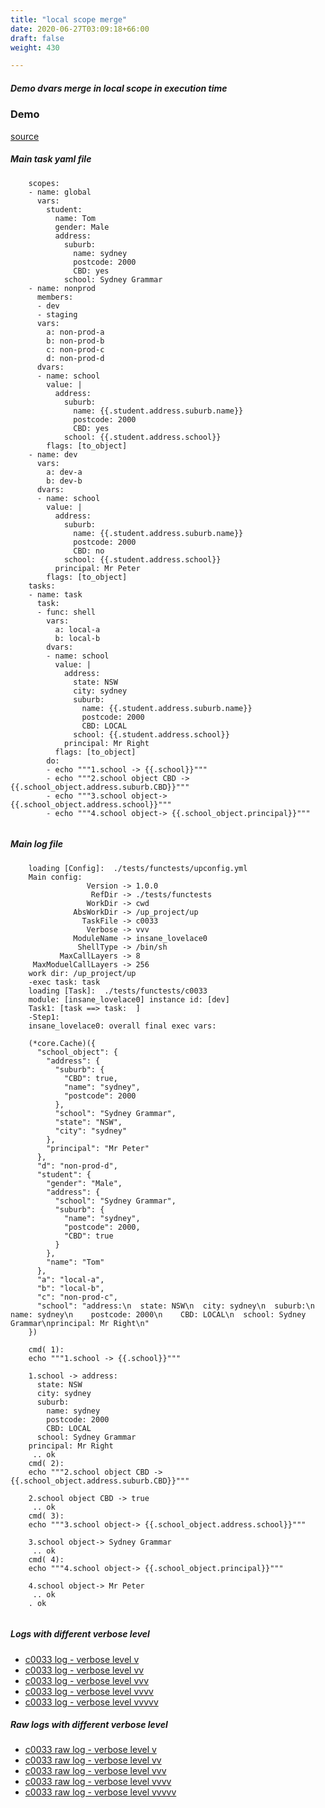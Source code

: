 ```yaml
---
title: "local scope merge"
date: 2020-06-27T03:09:18+66:00
draft: false
weight: 430

---
```


##### Demo dvars merge in local scope in execution time


### Demo








[source](https://github.com/upcmd/up/blob/master/tests/functests/c0033.yml)

##### Main task yaml file
```
    scopes:
    - name: global
      vars:
        student:
          name: Tom
          gender: Male
          address:
            suburb:
              name: sydney
              postcode: 2000
              CBD: yes
            school: Sydney Grammar
    - name: nonprod
      members:
      - dev
      - staging
      vars:
        a: non-prod-a
        b: non-prod-b
        c: non-prod-c
        d: non-prod-d
      dvars:
      - name: school
        value: |
          address:
            suburb:
              name: {{.student.address.suburb.name}}
              postcode: 2000
              CBD: yes
            school: {{.student.address.school}}
        flags: [to_object]
    - name: dev
      vars:
        a: dev-a
        b: dev-b
      dvars:
      - name: school
        value: |
          address:
            suburb:
              name: {{.student.address.suburb.name}}
              postcode: 2000
              CBD: no
            school: {{.student.address.school}}
          principal: Mr Peter
        flags: [to_object]
    tasks:
    - name: task
      task:
      - func: shell
        vars:
          a: local-a
          b: local-b
        dvars:
        - name: school
          value: |
            address:
              state: NSW
              city: sydney
              suburb:
                name: {{.student.address.suburb.name}}
                postcode: 2000
                CBD: LOCAL
              school: {{.student.address.school}}
            principal: Mr Right
          flags: [to_object]
        do:
        - echo """1.school -> {{.school}}"""
        - echo """2.school object CBD -> {{.school_object.address.suburb.CBD}}"""
        - echo """3.school object-> {{.school_object.address.school}}"""
        - echo """4.school object-> {{.school_object.principal}}"""
    
```
##### Main log file
```
    loading [Config]:  ./tests/functests/upconfig.yml
    Main config:
                 Version -> 1.0.0
                  RefDir -> ./tests/functests
                 WorkDir -> cwd
              AbsWorkDir -> /up_project/up
                TaskFile -> c0033
                 Verbose -> vvv
              ModuleName -> insane_lovelace0
               ShellType -> /bin/sh
           MaxCallLayers -> 8
     MaxModuelCallLayers -> 256
    work dir: /up_project/up
    -exec task: task
    loading [Task]:  ./tests/functests/c0033
    module: [insane_lovelace0] instance id: [dev]
    Task1: [task ==> task:  ]
    -Step1:
    insane_lovelace0: overall final exec vars:
    
    (*core.Cache)({
      "school_object": {
        "address": {
          "suburb": {
            "CBD": true,
            "name": "sydney",
            "postcode": 2000
          },
          "school": "Sydney Grammar",
          "state": "NSW",
          "city": "sydney"
        },
        "principal": "Mr Peter"
      },
      "d": "non-prod-d",
      "student": {
        "gender": "Male",
        "address": {
          "school": "Sydney Grammar",
          "suburb": {
            "name": "sydney",
            "postcode": 2000,
            "CBD": true
          }
        },
        "name": "Tom"
      },
      "a": "local-a",
      "b": "local-b",
      "c": "non-prod-c",
      "school": "address:\n  state: NSW\n  city: sydney\n  suburb:\n    name: sydney\n    postcode: 2000\n    CBD: LOCAL\n  school: Sydney Grammar\nprincipal: Mr Right\n"
    })
    
    cmd( 1):
    echo """1.school -> {{.school}}"""
    
    1.school -> address:
      state: NSW
      city: sydney
      suburb:
        name: sydney
        postcode: 2000
        CBD: LOCAL
      school: Sydney Grammar
    principal: Mr Right
     .. ok
    cmd( 2):
    echo """2.school object CBD -> {{.school_object.address.suburb.CBD}}"""
    
    2.school object CBD -> true
     .. ok
    cmd( 3):
    echo """3.school object-> {{.school_object.address.school}}"""
    
    3.school object-> Sydney Grammar
     .. ok
    cmd( 4):
    echo """4.school object-> {{.school_object.principal}}"""
    
    4.school object-> Mr Peter
     .. ok
    . ok
    
```


##### Logs with different verbose level
* [c0033 log - verbose level v](../../logs/c0033_v)
* [c0033 log - verbose level vv](../../logs/c0033_vv)
* [c0033 log - verbose level vvv](../../logs/c0033_vvvv)
* [c0033 log - verbose level vvvv](../../logs/c0033_vvvv)
* [c0033 log - verbose level vvvvv](../../logs/c0033_vvvvv)

##### Raw logs with different verbose level
* [c0033 raw log - verbose level v](../../reflogs/c0033_v.log)
* [c0033 raw log - verbose level vv](../../reflogs/c0033_vv.log)
* [c0033 raw log - verbose level vvv](../../reflogs/c0033_vvv.log)
* [c0033 raw log - verbose level vvvv](../../reflogs/c0033_vvvv.log)
* [c0033 raw log - verbose level vvvvv](../../reflogs/c0033_vvvvv.log)







